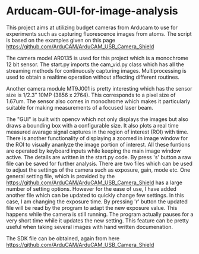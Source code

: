 # Arducam-GUI-for-image-analysis
This project aims at utilizing budget cameras from Arducam to use for experiments such as capturing fluorescence images from atoms.
The script is based on the examples given on this page https://github.com/ArduCAM/ArduCAM_USB_Camera_Shield

The camera model AR0135 is used for this project which is a monochrome 12 bit sensor.
The start.py imports the cam_vid.py class which has all the streaming methods for continuously capturing images. Multiprocessing is used to obtain a realtime operation without affecting different routines. 

Another camera module MT9J001 is pretty interesting which has the sensor size is 1/2.3″ 10MP (3856 x 2764). This corresponds to a pixel size of 1.67um. The sensor also comes in monochrome which makes it particularly suitable for making measurements of a focused laser beam.

The "GUI" is built with opencv which not only displays the images but also draws a bounding box with a configurable size. It also plots a real time measured avarage signal captures in the region of interest (ROI) with time. There is another functionality of displaying a zoomed in image window for the ROI to visually ananlyze the image portion of interest. All these funtions are operated by keyboard inputs while keeping the main image window active. The details are written in the start.py code. By press 's' button a raw file can be saved for further analysis. There are two files which can be used to adjust the settings of the camera such as exposure, gain, mode etc. One general setting file, which is provided by the https://github.com/ArduCAM/ArduCAM_USB_Camera_Shield has a large number of setting options. However for the ease of use, I have added another file which can be updated to quickly change few settings. In this case, I am changing the exposure time. By pressing 'r' button the updated file will be read by the program to adapt the new exposure value. This happens while the camera is still running. The program actually pauses for a very short time while it updates the new setting. This feature can be pretty useful when taking several images with hand written documenation.

The SDK file can be obtained, again from here https://github.com/ArduCAM/ArduCAM_USB_Camera_Shield
